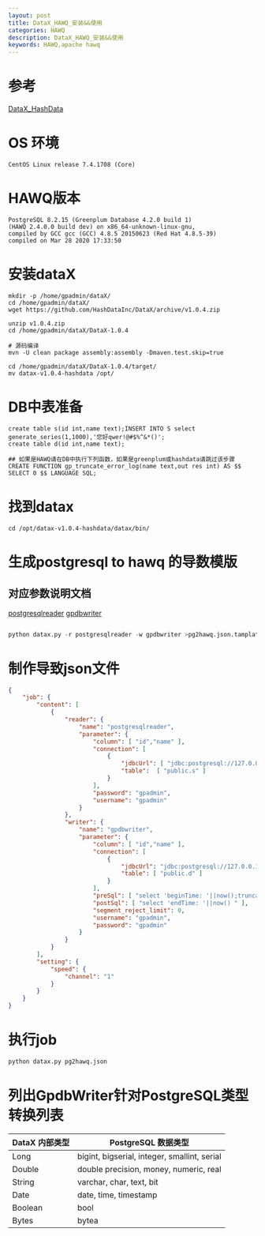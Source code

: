 ```yaml
---
layout: post
title: DataX_HAWQ_安装&&使用
categories: HAWQ
description: DataX_HAWQ_安装&&使用
keywords: HAWQ,apache hawq
---
```



# 参考
[DataX_HashData](https://github.com/HashDataInc/DataX/blob/v1.0.4/userGuid.md)


# OS 环境
```shell
CentOS Linux release 7.4.1708 (Core)
```
# HAWQ版本
```shell
PostgreSQL 8.2.15 (Greenplum Database 4.2.0 build 1) 
(HAWQ 2.4.0.0 build dev) on x86_64-unknown-linux-gnu, 
compiled by GCC gcc (GCC) 4.8.5 20150623 (Red Hat 4.8.5-39) 
compiled on Mar 28 2020 17:33:50
```

# 安装dataX
```shell
mkdir -p /home/gpadmin/dataX/
cd /home/gpadmin/dataX/
wget https://github.com/HashDataInc/DataX/archive/v1.0.4.zip

unzip v1.0.4.zip
cd /home/gpadmin/dataX/DataX-1.0.4

# 源码编译
mvn -U clean package assembly:assembly -Dmaven.test.skip=true

cd /home/gpadmin/dataX/DataX-1.0.4/target/
mv datax-v1.0.4-hashdata /opt/
```
# DB中表准备
```shell
create table s(id int,name text);INSERT INTO S select generate_series(1,1000),'您好qwer!@#$%^&*()';
create table d(id int,name text);

## 如果是HAWQ请在DB中执行下列函数，如果是greenplum或hashdata请跳过该步骤
CREATE FUNCTION gp_truncate_error_log(name text,out res int) AS $$ SELECT 0 $$ LANGUAGE SQL;
```

# 找到datax
```shell
cd /opt/datax-v1.0.4-hashdata/datax/bin/
```

# 生成postgresql to hawq 的导数模版
## 对应参数说明文档
[postgresqlreader](https://github.com/alibaba/DataX/blob/master/postgresqlreader/doc/postgresqlreader.md)
[gpdbwriter](https://github.com/HashDataInc/DataX/blob/master/gpdbwriter/doc/gpdbwriter.md)
```python

python datax.py -r postgresqlreader -w gpdbwriter >pg2hawq.json.tamplate
```

# 制作导致json文件
```json
{
    "job": {
        "content": [
            {
                "reader": {
                    "name": "postgresqlreader",
                    "parameter": {
                        "column": [ "id","name" ],
                        "connection": [
                            {
                                "jdbcUrl": [ "jdbc:postgresql://127.0.0.1:5432/test" ],
                                "table":  [ "public.s" ]
                            }
                        ],
                        "password": "gpadmin",
                        "username": "gpadmin"
                    }
                },
                "writer": {
                    "name": "gpdbwriter",
                    "parameter": {
                        "column": [ "id","name" ],
                        "connection": [
                            {
                                "jdbcUrl": "jdbc:postgresql://127.0.0.1:5432/test",
                                "table": [ "public.d" ]
                            }
                        ],
                        "preSql": [ "select 'beginTime: '||now();truncate table d" ],
                        "postSql": [ "select 'endTime: '||now() " ],
                        "segment_reject_limit": 0,
                        "username": "gpadmin",
                        "password": "gpadmin"
                    }
                }
            }
        ],
        "setting": {
            "speed": {
                "channel": "1"
            }
        }
    }
}
```


# 执行job
```python
python datax.py pg2hawq.json
```






# 列出GpdbWriter针对PostgreSQL类型转换列表

| DataX 内部类型  | PostgreSQL 数据类型      |
| --------------- | ------------------------ |
| Long     |bigint, bigserial, integer, smallint, serial |
| Double   |double precision, money, numeric, real |
| String   |varchar, char, text, bit|
| Date     |date, time, timestamp |
| Boolean  |bool|
| Bytes    |bytea|

